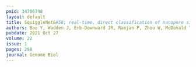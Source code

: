 ```yaml
---
pmid: 34706748
layout: default
title: SquiggleNet&#58; real-time, direct classification of nanopore signals.
authors: Bao Y, Wadden J, Erb-Downward JR, Ranjan P, Zhou W, McDonald TL, Mills RE, Boyle AP, Dickson RP, Blaauw D, Welch JD
pubdate: 2021 Oct 27
volume: 22
issue: 1
pages: 298
journal: Genome Biol
---
```


